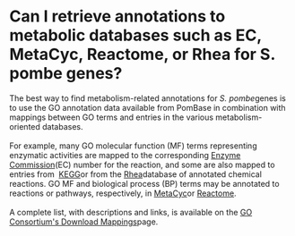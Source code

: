 # Can I retrieve annotations to metabolic databases such as EC, MetaCyc, Reactome, or Rhea for S. pombe genes?
<!-- pombase_categories: Querying/Searching,Using Ontologies -->

The best way to find metabolism-related annotations for *S. pombe*genes
is to use the GO annotation data available from PomBase in combination
with mappings between GO terms and entries in the various
metabolism-oriented databases.\
\
For example, many GO molecular function (MF) terms representing
enzymatic activities are mapped to the corresponding [Enzyme Commission](http://www.chem.qmul.ac.uk/iubmb/enzyme/)(EC) number for the
reaction, and some are also mapped to entries from 
[KEGG](http://www.genome.jp/kegg/)or from the
[Rhea](http://www.rhea-db.org/home)database of annotated chemical
reactions. GO MF and biological process (BP) terms may be annotated to
reactions or pathways, respectively, in [MetaCyc](http://metacyc.org/)or
[Reactome](http://www.reactome.org/).\
\
A complete list, with descriptions and links, is available on the [GO Consortium's Download Mappings](http://geneontology.org/page/download-mappings)page.

